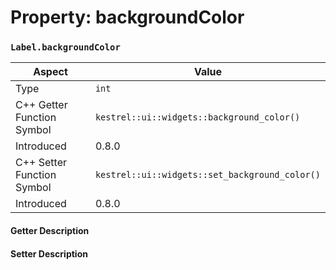 
# Property: backgroundColor
### `Label.backgroundColor`

| Aspect | Value |
| --- | --- |
| Type | `int` |
| C++ Getter Function Symbol | `kestrel::ui::widgets::background_color()` |
| Introduced | 0.8.0 |
| C++ Setter Function Symbol | `kestrel::ui::widgets::set_background_color()` |
| Introduced | 0.8.0 |

#### Getter Description

#### Setter Description


